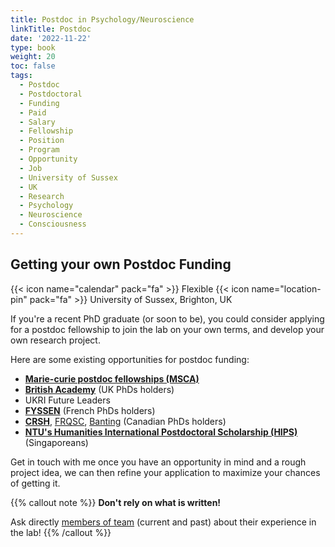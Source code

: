 ```yaml
---
title: Postdoc in Psychology/Neuroscience
linkTitle: Postdoc
date: '2022-11-22'
type: book
weight: 20
toc: false
tags:
  - Postdoc
  - Postdoctoral
  - Funding
  - Paid
  - Salary
  - Fellowship
  - Position
  - Program
  - Opportunity
  - Job
  - University of Sussex
  - UK
  - Research
  - Psychology
  - Neuroscience
  - Consciousness
---
```



<!-- ## Funded Position Available

{{< icon name="calendar" pack="fa" >}} As soon as possible
{{< icon name="location-pin" pack="fa" >}} Singapore
{{< icon name="clock" pack="fa" >}} 2-years

![](singapore.jpg)



{{< icon name="microscope" pack="fa" >}} **Themes: Fake news, EEG, deception, perception of reality**

We are currently seeking a postdoctoral fellow to join us in Singapore for a **2-years** project investigating the neural mechanisms and socio/psycho/cognitive correlates of **beliefs in fake news and misinformation**. We welcome applicants with a PhD in psychology or neuroscience to work in the [Clinical Brain Lab](https://www.clinicalbrain.org/) at Nanyang Technological University (NTU), with Prof Annabel Chen (https://www.clinicalbrain.org/) and Dr Dominique Makowski (https://dominiquemakowski.github.io/).

This is a fantastic opportunity for postdoctoral fellows to develop an exciting research project with important theoretical ties and applied outcomes (in terms of fake news, misinformation management, policy implications etc.,).
At the Clinical Brain Lab, the research focuses on uncovering the neuropsychological mechanisms underlying cognitive processes and behaviour. Our main research modalities include the use of Magnetic Resonance Imaging (MRI), neurostimulation (TMS & TDCs), EEG and fNIRS, as well as cognitive behavioural and neuropsychological assessment tools.

**Desired skills.** Experience in EEG, physiological signals (ECG, EDA, ...), neuropsychological/cognitive tests administration, experimental psychology task design and implementation, signal processing and statistics is helpful. Proficiency with R and/or Python is a plus, and a dedication to open science is welcome.

**Starting date.** As soon as possible.

**Contact.** Send questions or CV to Prof Annabel (annabelchen@ntu.edu.sg) and Dr Dominique Makowski (D.Makowski@sussex.ac.uk). -->


## Getting your own Postdoc Funding

{{< icon name="calendar" pack="fa" >}} Flexible
{{< icon name="location-pin" pack="fa" >}} University of Sussex, Brighton, UK

If you're a recent PhD graduate (or soon to be), you could consider applying for a postdoc fellowship to join the lab on your own terms, and develop your own research project.

Here are some existing opportunities for postdoc funding:

- [**Marie-curie postdoc fellowships (MSCA)**](https://marie-sklodowska-curie-actions.ec.europa.eu/actions/postdoctoral-fellowships)
- [**British Academy**](https://www.thebritishacademy.ac.uk/funding/postdoctoral-fellowships/) (UK PhDs holders)
- UKRI Future Leaders
- [**FYSSEN**](https://www.fondationfyssen.fr/en/study-grants/aim-award/) (French PhDs holders)
- [**CRSH**](https://www.sshrc-crsh.gc.ca/funding-financement/programs-programmes/fellowships/postdoctoral-postdoctorale-fra.aspx), [FRQSC](https://frq.gouv.qc.ca/programme/frqsc-bourse-postdoctorale-b3z-concours-automne-2023-2024-2025/), [Banting](https://banting.fellowships-bourses.gc.ca/fr/app-dem_overview-apercu.html) (Canadian PhDs holders)
- [**NTU's Humanities International Postdoctoral Scholarship (HIPS)**](https://www.ntu.edu.sg/hass/admissions/graduate-programmes/hips2024) (Singaporeans)

Get in touch with me once you have an opportunity in mind and a rough project idea, we can then refine your application to maximize your chances of getting it.

{{% callout note %}}
**Don't rely on what is written!**

Ask directly [members of team](/people/) (current and past) about their experience in the lab!
{{% /callout %}}
